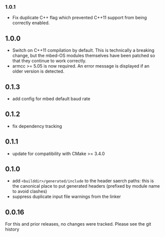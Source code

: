 ### 1.0.1
 * Fix duplicate C++ flag which prevented C++11 support from being correctly
   enabled.

## 1.0.0
 * Switch on C++11 compilation by default. This is technically a breaking
   change, but the mbed-OS modules themselves have been patched so that they
   continue to work correctly.
 * armcc >= 5.05 is now required. An error message is displayed if an older
   version is detected.

## 0.1.3
 * add config for mbed default baud rate

## 0.1.2
 * fix dependency tracking

## 0.1.1
 * update for compatibility with CMake >= 3.4.0

## 0.1.0
 * add `<builddir>/generated/include` to the header saerch paths: this is the
   canonical place to put generated headers (prefixed by module name to avoid
   clashes)
 * suppress duplicate input file warnings from the linker

## 0.0.16
For this and prior releases, no changes were tracked. Please see the git
history

